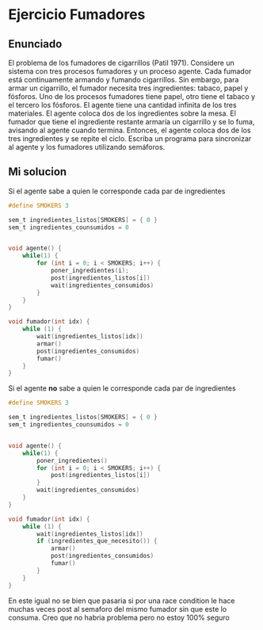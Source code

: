 # Ejercicio Fumadores

## Enunciado

El problema de los fumadores de cigarrillos (Patil 1971). Considere un sistema con tres procesos fumadores y un proceso agente. Cada fumador está continuamente armando y fumando cigarrillos. Sin embargo, para armar un cigarrillo, el fumador necesita tres ingredientes: tabaco, papel y fósforos. Uno de los procesos fumadores tiene papel, otro tiene el tabaco y el tercero los fósforos. El agente tiene una cantidad infinita de los tres materiales. El agente coloca dos de los ingredientes sobre la mesa. El fumador que tiene el ingrediente restante armaría un cigarrillo y se lo fuma, avisando al agente cuando termina. Entonces, el agente coloca dos de los tres ingredientes y se repite el ciclo. Escriba un programa para sincronizar al agente y los fumadores utilizando semáforos.

## Mi solucion

Si el agente sabe a quien le corresponde cada par de ingredientes

```c
#define SMOKERS 3

sem_t ingredientes_listos[SMOKERS] = { 0 }
sem_t ingredientes_counsumidos = 0


void agente() {
    while(1) {
        for (int i = 0; i < SMOKERS; i++) {
            poner_ingredientes(i);
            post(ingredientes_listos[i])
            wait(ingredientes_consumidos)
        }
    }
}

void fumador(int idx) {
    while (1) {
        wait(ingredientes_listos[idx])
        armar()
        post(ingredientes_consumidos)
        fumar()
    }
}
```


Si el agente **no** sabe a quien le corresponde cada par de ingredientes

```c
#define SMOKERS 3

sem_t ingredientes_listos[SMOKERS] = { 0 }
sem_t ingredientes_counsumidos = 0


void agente() {
    while(1) {
        poner_ingredientes()
        for (int i = 0; i < SMOKERS; i++) {
            post(ingredientes_listos[i])
        }
        wait(ingredientes_consumidos)
    }
}

void fumador(int idx) {
    while (1) {
        wait(ingredientes_listos[idx])
        if (ingredientes_que_necesito()) {
            armar()
            post(ingredientes_consumidos)
            fumar()
        }     
    }
}
```

En este igual no se bien que pasaria si por una race condition le hace muchas veces post al semaforo del mismo fumador sin que este lo consuma. Creo que no habria problema pero no estoy 100% seguro